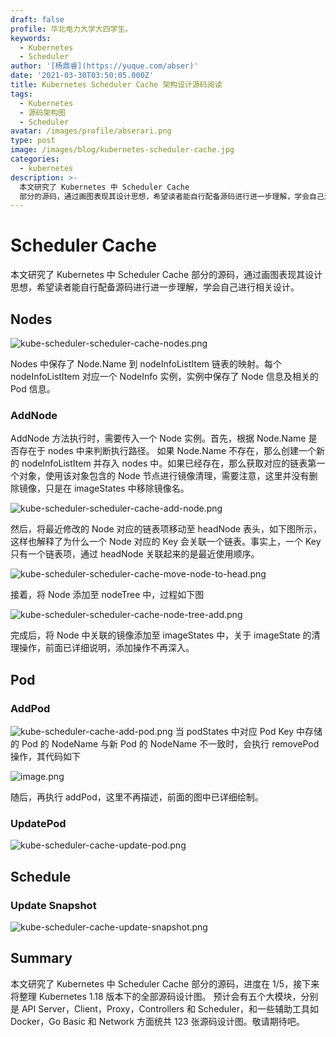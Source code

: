 ```yaml
---
draft: false
profile: 华北电力大学大四学生。
keywords:
  - Kubernetes
  - Scheduler
author: '[杨鼎睿](https://yuque.com/abser)'
date: '2021-03-30T03:50:05.000Z'
title: Kubernetes Scheduler Cache 架构设计源码阅读
tags:
  - Kubernetes
  - 源码架构图
  - Scheduler
avatar: /images/profile/abserari.png
type: post
image: /images/blog/kubernetes-scheduler-cache.jpg
categories:
  - kubernetes
description: >-
  本文研究了 Kubernetes 中 Scheduler Cache
  部分的源码，通过画图表现其设计思想，希望读者能自行配备源码进行进一步理解，学会自己进行相关设计。
---
```


# Scheduler Cache

本文研究了 Kubernetes 中 Scheduler Cache 部分的源码，通过画图表现其设计思想，希望读者能自行配备源码进行进一步理解，学会自己进行相关设计。

## Nodes

![kube-scheduler-scheduler-cache-nodes.png](../.gitbook/assets/nodes.png)

Nodes 中保存了 Node.Name 到 nodeInfoListItem 链表的映射。每个 nodeInfoListItem 对应一个 NodeInfo 实例，实例中保存了 Node 信息及相关的 Pod 信息。

### AddNode

AddNode 方法执行时，需要传入一个 Node 实例。首先，根据 Node.Name 是否存在于 nodes 中来判断执行路径。 如果 Node.Name 不存在，那么创建一个新的 nodeInfoListItem 并存入 nodes 中。如果已经存在，那么获取对应的链表第一个对象，使用该对象包含的 Node 节点进行镜像清理，需要注意，这里并没有删除镜像，只是在 imageStates 中移除镜像名。

![kube-scheduler-scheduler-cache-add-node.png](../.gitbook/assets/add-node.png)

然后，将最近修改的 Node 对应的链表项移动至 headNode 表头，如下图所示，这样也解释了为什么一个 Node 对应的 Key 会关联一个链表。事实上，一个 Key 只有一个链表项，通过 headNode 关联起来的是最近使用顺序。

![kube-scheduler-scheduler-cache-move-node-to-head.png](../.gitbook/assets/headNode.png)

接着，将 Node 添加至 nodeTree 中，过程如下图

![kube-scheduler-scheduler-cache-node-tree-add.png](../.gitbook/assets/tree-add.png)

完成后，将 Node 中关联的镜像添加至 imageStates 中，关于 imageState 的清理操作，前面已详细说明，添加操作不再深入。

## Pod

### AddPod

![kube-scheduler-cache-add-pod.png](../.gitbook/assets/add-pod.png) 当 podStates 中对应 Pod Key 中存储的 Pod 的 NodeName 与新 Pod 的 NodeName 不一致时，会执行 removePod 操作，其代码如下

![image.png](../.gitbook/assets/remove-pod.png)

随后，再执行 addPod，这里不再描述，前面的图中已详细绘制。

### UpdatePod

![kube-scheduler-cache-update-pod.png](../.gitbook/assets/update-pod.png)

## Schedule

### Update Snapshot

![kube-scheduler-cache-update-snapshot.png](../.gitbook/assets/update-snapshot.png)

## Summary

本文研究了 Kubernetes 中 Scheduler Cache 部分的源码，进度在 1/5，接下来将整理 Kubernetes 1.18 版本下的全部源码设计图。 预计会有五个大模块，分别是 API Server，Client，Proxy，Controllers 和 Scheduler，和一些辅助工具如 Docker，Go Basic 和 Network 方面统共 123 张源码设计图。敬请期待吧。

